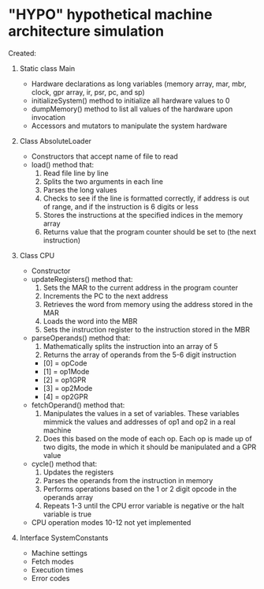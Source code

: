 # "HYPO" hypothetical machine architecture simulation

Created:
1. Static class Main
    - Hardware declarations as long variables (memory array, mar, mbr, clock, gpr array, ir, psr, pc, and sp)
    - initializeSystem() method to initialize all hardware values to 0
    - dumpMemory() method to list all values of the hardware upon invocation
    - Accessors and mutators to manipulate the system hardware

2. Class AbsoluteLoader
    - Constructors that accept name of file to read
    - load() method that:
        1. Read file line by line
        2. Splits the two arguments in each line
        3. Parses the long values
        4. Checks to see if the line is formatted correctly, if address is out of range, and if the instruction is 6 digits or less
        5. Stores the instructions at the specified indices in the memory array
        6. Returns value that the program counter should be set to (the next instruction)

3. Class CPU
    - Constructor
    - updateRegisters() method that:
        1. Sets the MAR to the current address in the program counter
        2. Increments the PC to the next address
        3. Retrieves the word from memory using the address stored in the MAR
        4. Loads the word into the MBR
        5. Sets the instruction register to the instruction stored in the MBR
    - parseOperands() method that:
        1. Mathematically splits the instruction into an array of 5
        2. Returns the array of operands from the 5-6 digit instruction
        - [0] = opCode
        - [1] = op1Mode
        - [2] = op1GPR
        - [3] = op2Mode
        - [4] = op2GPR
    - fetchOperand() method that:
        1. Manipulates the values in a set of variables. These variables mimmick the values and addresses of op1 and op2 in a real machine
        2. Does this based on the mode of each op. Each op is made up of two digits, the mode in which it should be manipulated and a GPR value
    - cycle() method that:
        1. Updates the registers
        2. Parses the operands from the instruction in memory
        3. Performs operations based on the 1 or 2 digit opcode in the operands array
        4. Repeats 1-3 until the CPU error variable is negative or the halt variable is true
    - CPU operation modes 10-12 not yet implemented

4. Interface SystemConstants
    - Machine settings
    - Fetch modes
    - Execution times
    - Error codes